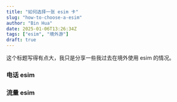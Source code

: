 ```yaml
---
title: "如何选择一张 esim 卡"
slug: "how-to-choose-a-esim"
author: "Bin Hua"
date: 2025-01-06T13:26:34Z
tags: ["esim", "境外游"]
draft: true
---
```


这个标题写得有点大，我只是分享一些我过去在境外使用 esim 的情况。

### 电话 esim

### 流量 esim